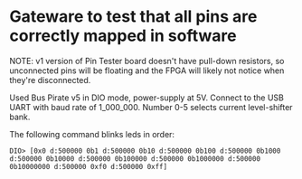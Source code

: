 # Gateware to test that all pins are correctly mapped in software

NOTE: v1 version of Pin Tester board doesn't have pull-down resistors, so
unconnected pins will be floating and the FPGA will likely not notice when
they're disconnected.

Used Bus Pirate v5 in DIO mode, power-supply at 5V. Connect to the USB UART
with baud rate of 1_000_000. Number 0-5 selects current level-shifter bank.

The following command blinks leds in order:

```
DIO> [0x0 d:500000 0b1 d:500000 0b10 d:500000 0b100 d:500000 0b1000 d:500000 0b10000 d:500000 0b100000 d:500000 0b1000000 d:500000 0b10000000 d:500000 0xf0 d:500000 0xff]
```
